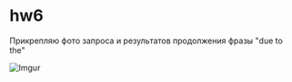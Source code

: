 # hw6

Прикрепляю фото запроса и результатов продолжения фразы "due to the"


![Imgur](https://i.imgur.com/cAag85A.png)
